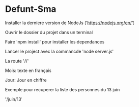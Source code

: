 # Defunt-Sma
Installer la derniere version de NodeJs ('https://nodejs.org/en/')

Ouvrir le dossier du projet dans un terminal

Faire 'npm install' pour installer les dependances

Lancer le project avec la commancde 'node server.js'

La route '/<mois>/<jour>'

Mois: texte en français

Jour: Jour en chiffre

Exemple pour recuperer la liste des personnes du 13 juin

'/juin/13'
